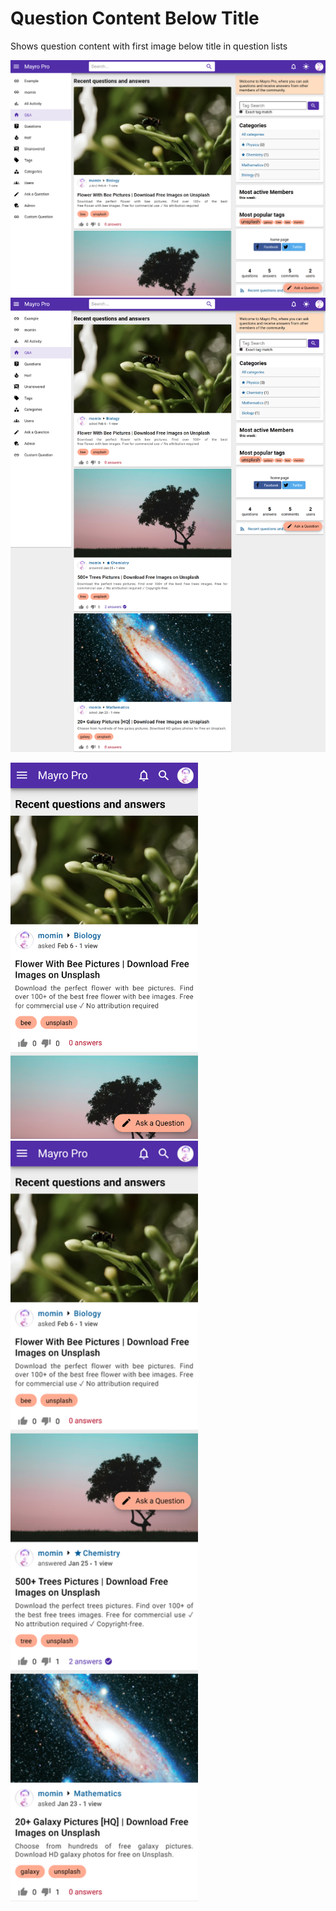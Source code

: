 # Question Content Below Title

Shows question content with first image below title in question lists

<img src="https://raw.githubusercontent.com/MominRaza/assets/main/Question%20Content%20Below%20Title/1.png" width="600">
<img src="https://raw.githubusercontent.com/MominRaza/assets/main/Question%20Content%20Below%20Title/2.png" width="600">
<p float="left">
<img src="https://raw.githubusercontent.com/MominRaza/assets/main/Question%20Content%20Below%20Title/3.png" width="300">
<img src="https://raw.githubusercontent.com/MominRaza/assets/main/Question%20Content%20Below%20Title/4.png" width="300">
<p>
